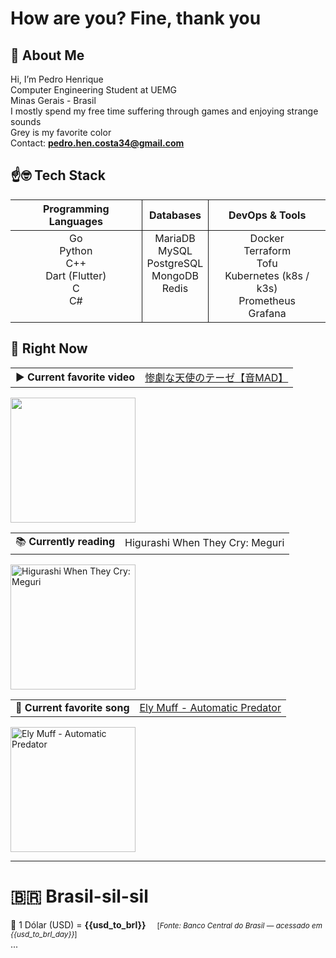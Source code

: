 # How are you? Fine, thank you

## 🙂 About Me

Hi, I’m Pedro Henrique<br>
Computer Engineering Student at UEMG<br>
Minas Gerais - Brasil<br>
I mostly spend my free time suffering through games and enjoying strange sounds<br>
Grey is my favorite color<br>
Contact: <strong>pedro.hen.costa34@gmail.com</strong>

## ☝🤓 Tech Stack

<table>
  <thead>
    <tr >
      <th align="center" style="border-right: 1px solid;">Programming Languages</th>
      <th align="center" style="border-right: 1px solid;">Databases</th>
      <th align="center">DevOps & Tools</th>
    </tr>
  </thead>
  <tbody>
    <tr>
      <td align="center" valign="top" style="border-right: 1px solid;">
        Go<br>
        Python<br>
        C++<br>
        Dart (Flutter)<br>
        C<br>
        C#
      </td>
      <td align="center" valign="top" style="border-right: 1px solid;">
        MariaDB<br>
        MySQL<br>
        PostgreSQL<br>
        MongoDB<br>
        Redis
      </td>
      <td align="center" valign="top" >
        Docker<br>
        Terraform<br>
        Tofu <br>
        Kubernetes (k8s / k3s)<br>
        Prometheus<br>
        Grafana
      </td>
    </tr>
  </tbody>
</table>

## 🤨 Right Now

<div>
<table width="80%">
  <tbody><tr>
    <td align="left">▶️ <strong>Current favorite video</strong></td>
    <td align="right"><a href="https://www.youtube.com/watch?v=k3aZ1E_m_Hs">惨劇な天使のテーゼ【音MAD】</a></td>
  </tr></tbody>
</table>
<a href="https://www.youtube.com/watch?v=k3aZ1E_m_Hs" target="_blank">
  <img src="https://img.youtube.com/vi/k3aZ1E_m_Hs/sddefault.jpg" height="200">
</a>
<br>

<table width="80%">
  <tbody><tr>
    <td align="left">📚 <strong>Currently reading</strong></td>
    <td align="right">Higurashi When They Cry: Meguri</td>
  </tr></tbody>
</table>
<img src="https://preview.redd.it/higurashi-meguri-full-new-chapter-colored-page-as-drawn-by-v0-z823ux7w98db1.png?width=640&crop=smart&auto=webp&s=5ae07d1dd85a0a0c0f2d179d929f671e07675890" alt="Higurashi When They Cry: Meguri"  height="200">
<br>

<table width="80%">
  <tbody><tr>
    <td align="left">🎵 <strong>Current favorite song</strong></td>
    <td align="right"><a href="https://soundcloud.com/loveloverecords/3db4a2e0-3777-4819-b2d4-beada093b4c4">Ely Muff - Automatic Predator</a></td>
  </tr></tbody>
</table>
<a href="https://soundcloud.com/loveloverecords/3db4a2e0-3777-4819-b2d4-beada093b4c4" target="_blank">
    <img src="https://i1.sndcdn.com/artworks-A23F6mypJG5hlrgu-JYgfKQ-t500x500.png" alt="Ely Muff - Automatic Predator" height="200">
</a>
</div>

---

# 🇧🇷 Brasil-sil-sil

  💸 1 Dólar (USD) = <strong>{{usd_to_brl}}</strong> &emsp;<small>[<i>Fonte: Banco Central do Brasil — acessado em {{usd_to_brl_day}}</i>]</small>
<br>...